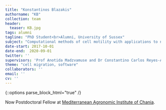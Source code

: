 ```yaml
---
title: "Konstantinos Blazakis"
authorname: "KB"
collection: team
header:
  teaser: KB.jpg
tags: alumni
tagline: "PhD Student<br>Alumni, University of Sussex"
subject: "Computational methods of cell motility with applications to neutrophil migration"
date-start: 2017-10-01
date-end:  2020-09-01
twitter: ''
supervisors: 'Prof Anotida Madzvamuse and Dr Constantino Carlos Reyes-Aldasoro'
theme: "cell migration, software"
collaborators: ''
email: ''
cv: ''
---
```

{::options parse_block_html="true" /}

<p align= "justify">

Now Postdoctoral Fellow at [Mediterranean Agronomic Institute of Chania](https://www.linkedin.com/in/konstantinos-blazakis-b1308932/).
